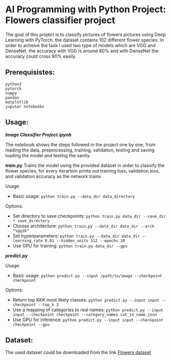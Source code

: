 # AI Programming with Python Project: Flowers classifier project

The goal of this project is to classify pictures of flowers pictures using Deep Learning with PyTorch. the dataset contains 102 different flower species. In order to acheive the task I used two type of models which are VGG and DenseNet, the accuracy with VGG is around 80% and with DenseNet the accuracy could cross 90% easily.

## Prerequisistes:

```
python3
pytorch
numpy
pandas
matplotlib
juputer notebooks
```

## Usage:

**_Image Classifier Project.ipynb_**

The notebook shows the steps followed in the project one by one, from loading the data, preprocessing, training, validation, testing and saving loading the model and testing the sanity.


**_train.py_**
Trains the model using the provided dataset in order to classify the flower species, for every iterartion prints out training loss, validation loss, and validation accuracy as the network trains 

Usage:

* Basic usage: `python train.py --data_dir data_directory`

Options:
* Set directory to save checkpoints: `python train.py data_dir --save_dir * save_directory`
* Choose architecture: `python train.py --data_dir data_dir --arch "vgg16"`
* Set hyperparameters: `python train.py --data_dir data_dir --learning_rate 0.01 --hidden_units 512 --epochs 20`
* Use GPU for training: `python train.py data_dir --gpu`



**_predict.py_**

Usage:

* Basic usage: `python predict.py --input /path/to/image --checkpoint checkpoint`

Options:
* Return top KKK most likely classes: `python predict.py --input input --checkpoint --top_k 3`
* Use a mapping of categories to real names: `python predict.py --input input --checkpoint checkpoint --category_names cat_to_name.json`
* Use GPU for inference: `python predict.py --input input --checkpoint checkpoint --gpu`

## Dataset:

The used dataset could be downloaded from the link [Flowers dataset](https://s3.amazonaws.com/content.udacity-data.com/courses/nd188/flower_data.zip)
